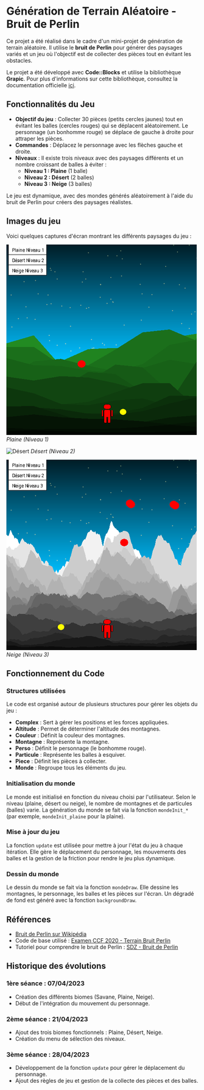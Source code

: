 # Génération de Terrain Aléatoire - Bruit de Perlin

Ce projet a été réalisé dans le cadre d'un mini-projet de génération de terrain aléatoire. Il utilise le **bruit de Perlin** pour générer des paysages variés et un jeu où l'objectif est de collecter des pièces tout en évitant les obstacles.

Le projet a été développé avec **Code::Blocks** et utilise la bibliothèque **Grapic**. Pour plus d'informations sur cette bibliothèque, consultez la documentation officielle [ici](https://perso.liris.cnrs.fr/alexandre.meyer/grapic/html/).

## Fonctionnalités du Jeu

- **Objectif du jeu** : Collecter 30 pièces (petits cercles jaunes) tout en évitant les balles (cercles rouges) qui se déplacent aléatoirement. Le personnage (un bonhomme rouge) se déplace de gauche à droite pour attraper les pièces.
- **Commandes** : Déplacez le personnage avec les flèches gauche et droite.
- **Niveaux** : Il existe trois niveaux avec des paysages différents et un nombre croissant de balles à éviter :
  - **Niveau 1 : Plaine** (1 balle)
  - **Niveau 2 : Désert** (2 balles)
  - **Niveau 3 : Neige** (3 balles)

Le jeu est dynamique, avec des mondes générés aléatoirement à l'aide du bruit de Perlin pour créers des paysages réalistes.

## Images du jeu

Voici quelques captures d'écran montrant les différents paysages du jeu :

![Plaine](./images/Plaine_Niveau_1.png)
*Plaine (Niveau 1)*

![Désert](./images/Désert_Niveau_2.png)
*Désert (Niveau 2)*

![Neige](./images/Neige_Niveau_3.png)
*Neige (Niveau 3)*

## Fonctionnement du Code

### Structures utilisées
Le code est organisé autour de plusieurs structures pour gérer les objets du jeu :

- **Complex** : Sert à gérer les positions et les forces appliquées.
- **Altitude** : Permet de déterminer l'altitude des montagnes.
- **Couleur** : Définit la couleur des montagnes.
- **Montagne** : Représente la montagne.
- **Perso** : Définit le personnage (le bonhomme rouge).
- **Particule** : Représente les balles à esquiver.
- **Piece** : Définit les pièces à collecter.
- **Monde** : Regroupe tous les éléments du jeu.

### Initialisation du monde
Le monde est initialisé en fonction du niveau choisi par l'utilisateur. Selon le niveau (plaine, désert ou neige), le nombre de montagnes et de particules (balles) varie. La génération du monde se fait via la fonction `mondeInit_*` (par exemple, `mondeInit_plaine` pour la plaine).

### Mise à jour du jeu
La fonction `update` est utilisée pour mettre à jour l'état du jeu à chaque itération. Elle gère le déplacement du personnage, les mouvements des balles et la gestion de la friction pour rendre le jeu plus dynamique.

### Dessin du monde
Le dessin du monde se fait via la fonction `mondeDraw`. Elle dessine les montagnes, le personnage, les balles et les pièces sur l'écran. Un dégradé de fond est généré avec la fonction `backgroundDraw`.

## Références

- [Bruit de Perlin sur Wikipédia](https://fr.wikipedia.org/wiki/Bruit_de_Perlin)
- Code de base utilisé : [Examen CCF 2020 - Terrain Bruit Perlin](https://perso.liris.cnrs.fr/alexandre.meyer/teaching/LIFAMI/examens/2020_LIFAMI_CCF_TerrainBruitPerlin.pdf)
- Tutoriel pour comprendre le bruit de Perlin : [SDZ - Bruit de Perlin](http://sdz.tdct.org/sdz/bruit-de-perlin.html)

## Historique des évolutions

### 1ère séance : 07/04/2023
- Création des différents biomes (Savane, Plaine, Neige).
- Début de l'intégration du mouvement du personnage.

### 2ème séance : 21/04/2023
- Ajout des trois biomes fonctionnels : Plaine, Désert, Neige.
- Création du menu de sélection des niveaux.

### 3ème séance : 28/04/2023
- Développement de la fonction `update` pour gérer le déplacement du personnage.
- Ajout des règles de jeu et gestion de la collecte des pièces et des balles.

